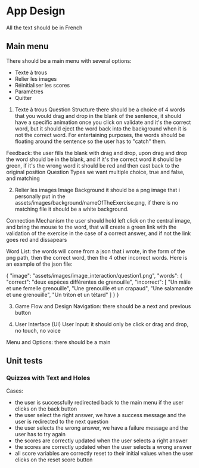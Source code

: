 # App Design

All the text should be in French

## Main menu
There should be a main menu with several options:

- Texte à trous
- Relier les images
- Réinitialiser les scores
- Paramètres
- Quitter



1. Texte à trous
Question Structure
there should be a choice of 4 words that you would drag and drop in the blank of the sentence, it should have a specific animation once you click on validate and it's the correct word, but it should eject the word back into the background when it is not the correct word. For entertaining purposes, the words should be floating around the sentence so the user has to "catch" them.

Feedback: the user fills the blank with drag and drop, upon drag and drop the word should be in the blank, and if it's the correct word it should be green, if it's the wrong word it should be red and then cast back to the original position
Question Types we want multiple choice, true and false, and matching

2. Relier les images
Image Background it should be a png image that i personally put in the assets/images/background/nameOfTheExercise.png, if there is no matching file it should be a white background.

Connection Mechanism
the user should hold left click on the central image, and bring the mouse to the word, that will create a green link with the validation of the exercise in the case of a correct answer, and if not the link goes red and dissapears

Word List:
the words will come from a json that i wrote, in the form of the png path, then the correct word, then the 4 other incorrect words.
Here is an example of the json file:

{
    "image": "assets/images/image_interaction/question1.png",
    "words": {
      "correct": "deux espèces différentes de grenouille",
      "incorrect": [
        "Un mâle et une femelle grenouille",
        "Une grenouille et un crapaud",
        "Une salamandre et une grenouille",
        "Un triton et un tétard"
      ]
    }
  }
  

3. Game Flow and Design
Navigation: there should be a next and previous button

4. User Interface (UI)
User Input: it should only be click or drag and drop, no touch, no voice

Menu and Options: there should be a main 


## Unit tests

### Quizzes with Text and Holes
Cases:
- the user is successfully redirected back to the main menu if the user clicks on the back button
- the user select the right answer, we have a success message and the user is redirected to the next question
- the user selects the wrong answer, we have a failure message and the user has to try again
- the scores are correctly updated when the user selects a right answer
- the scores are correctly updated when the user selects a wrong answer
- all score variables are correctly reset to their initial values when the user clicks on the reset score button